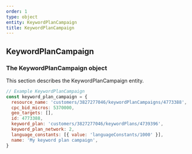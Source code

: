 ```yaml
---
order: 1
type: object
entity: KeywordPlanCampaign
title: KeywordPlanCampaign
---
```


## KeywordPlanCampaign

### The KeywordPlanCampaign object

This section describes the KeywordPlanCampaign entity.

```javascript
// Example KeywordPlanCampaign
const keyword_plan_campaign = {
  resource_name: 'customers/3827277046/keywordPlanCampaigns/4773388',
  cpc_bid_micros: 5370000,
  geo_targets: [],
  id: 4773388,
  keyword_plan: 'customers/3827277046/keywordPlans/4739396',
  keyword_plan_network: 2,
  language_constants: [{ value: 'languageConstants/1000' }],
  name: 'My keyword plan campaign',
}
```
